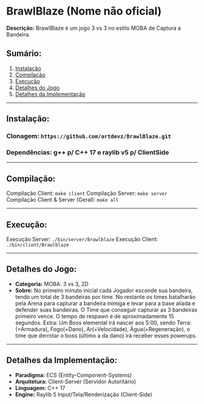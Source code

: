# BrawlBlaze (Nome não oficial)

**Descrição:** BrawlBlaze é um jogo 3 vs 3 no estilo MOBA de Captura a Bandeira.

## Sumário:
1. [Instalação](#instalação)
2. [Compilação](#compilação)
3. [Execução](#execução)
4. [Detalhes do Jogo](#detalhes-do-jogo)
5. [Detalhes da Implementação](#detalhes-da-implementação)

---

## Instalação:

### Clonagem: ```https://github.com/artdevz/BrawlBlaze.git```

### Dependências: **g++** p/ C++ 17 e **raylib v5** p/ ClientSide

---

## Compilação:

Compilação Client: ```make client```
Compilação Server: ```make server```
Compilação Client & Server (Geral): ```make all```

---

## Execução:

Execução Server: ```./bin/server/Brawlblaze```
Execução Client: ```./bin/client/Brawlblaze```

---

## Detalhes do Jogo:

- **Categoria:** MOBA: 3 vs 3, 2D
- **Sobre:** No primeiro minuto inicial cada Jogador esconde sua bandeira, tendo um total de 3 bandeiras por time. No restante os times batalharão pela Arena para capturar a bandeira inimiga e levar para a base aliada e defender suas bandeiras. O Time que conseguir capturar as 3 bandeiras primeiro vence. O tempo de respawn é de aproximadamente 15 segundos. Extra: Um Boss elemental irá nascer aos 5:00, sendo Terra: (+Armadura), Fogo(+Dano), Ar(+Velocidade), Água(+Regeneração), o time que derrotar o boss (último a da dano) irá receber esses powerups.

---

## Detalhes da Implementação:
- **Paradigma:** ECS (Entity-Component-Systems)
- **Arquitetura:** Client-Server (Servidor Autoritário)
- **Linguagem:** C++ 17
- **Engine:** Raylib 5 Input/Tela/Renderização (Client-Side)
